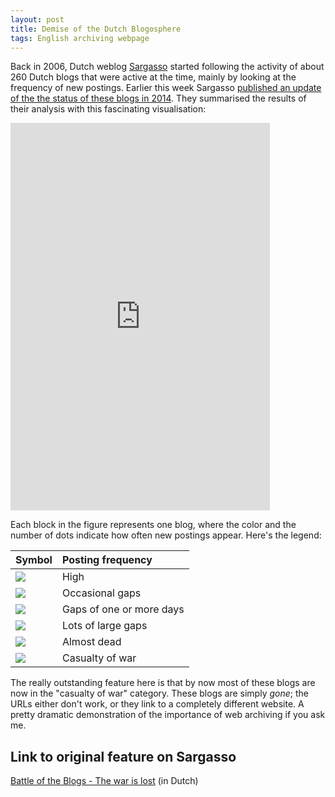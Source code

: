 ```yaml
---
layout: post
title: Demise of the Dutch Blogosphere
tags: English archiving webpage
---
```


Back in 2006, Dutch weblog [Sargasso](http://sargasso.nl/) started following the activity of about 260 Dutch blogs that were active at the time, mainly by looking at the frequency of new postings. <!-- more --> Earlier this week Sargasso [published an update of the the status of these blogs in 2014](http://sargasso.nl/battle-blogs-war-lost/). They summarised the results of their analysis with this fascinating visualisation: 

<iframe width="415" scrolling="no" height="620" frameborder="0" src="http://sargasso.nl/wp-content/uploads/2014/11/botb2014b.htm"></iframe>

Each block in the figure represents one blog, where the color and the number of dots indicate how often new postings appear. Here's the legend:

|Symbol|Posting frequency|
|:--|:--|
|![](http://www.sargasso.nl/wp-content/uploads/2006/03/bf1k1.png)|High|
|![](http://www.sargasso.nl/wp-content/uploads/2006/03/bf2k1.png)|Occasional gaps|
|![](http://www.sargasso.nl/wp-content/uploads/2006/03/bf3k1.png)|Gaps of one or more days|
|![](http://www.sargasso.nl/wp-content/uploads/2006/03/bf4k1.png)|Lots of large gaps|
|![](http://www.sargasso.nl/wp-content/uploads/2006/03/bf5k1.png)|Almost dead|
|![](http://www.sargasso.nl/wp-content/uploads/2006/03/bf6k1.png)|Casualty of war|

The really outstanding feature here is that by now most of these blogs are now in the "casualty of war" category. These blogs are simply *gone*; the URLs either don't work, or they link to a completely different website. A pretty dramatic demonstration of the importance of web archiving if you ask me.

## Link to original feature on Sargasso

[Battle of the Blogs - The war is lost](http://sargasso.nl/battle-blogs-war-lost/) (in Dutch)
